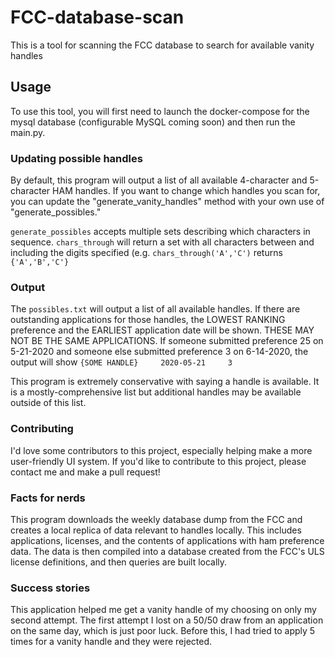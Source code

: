 # FCC-database-scan
This is a tool for scanning the FCC database to search for available vanity handles

## Usage
To use this tool, you will first need to launch the docker-compose for the mysql database (configurable MySQL coming soon) and then run the main.py.

### Updating possible handles
By default, this program will output a list of all available 4-character and 5-character HAM handles. If you want to change which handles you scan for, you can update
the "generate_vanity_handles" method with your own use of "generate_possibles."

`generate_possibles` accepts multiple sets describing which characters in sequence. `chars_through` will return a set with all characters between and including the digits
specified (e.g. `chars_through('A','C')` returns `{'A','B','C'}`

### Output
The `possibles.txt` will output a list of all available handles. If there are outstanding applications for those handles, the LOWEST RANKING preference and the EARLIEST application date will be shown. THESE MAY NOT BE THE SAME APPLICATIONS. If someone submitted preference 25 on 5-21-2020 and someone else submitted preference 3 on 6-14-2020, the output will show `{SOME HANDLE}     2020-05-21     3`

This program is extremely conservative with saying a handle is available. It is a mostly-comprehensive list but additional handles may be available outside of this list.

### Contributing
I'd love some contributors to this project, especially helping make a more user-friendly UI system. If you'd like to contribute to this project, please contact me and make a pull
request!

### Facts for nerds
This program downloads the weekly database dump from the FCC and creates a local replica of data relevant to handles locally. This includes applications, licenses, and the contents of applications with ham preference data. The data is then compiled into a database created from the FCC's ULS license definitions, and then queries are built locally.

### Success stories
This application helped me get a vanity handle of my choosing on only my second attempt. The first attempt I lost on a 50/50 draw from an application on the same day, which is just poor luck. Before this, I had tried to apply 5 times for a vanity handle and they were rejected.
